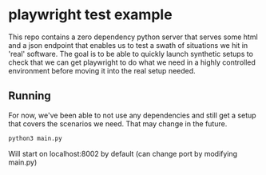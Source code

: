 playwright test example
======

This repo contains a zero dependency python server that serves some html and
a json endpoint that enables us to test a swath of situations we hit in
'real' software. The goal is to be able to quickly launch synthetic setups
to check that we can get playwright to do what we need in a highly controlled
environment before moving it into the real setup needed.

## Running

For now, we've been able to not use any dependencies and still get a setup
that covers the scenarios we need. That may change in the future.

```bash
python3 main.py
```

Will start on localhost:8002 by default (can change port by modifying main.py)